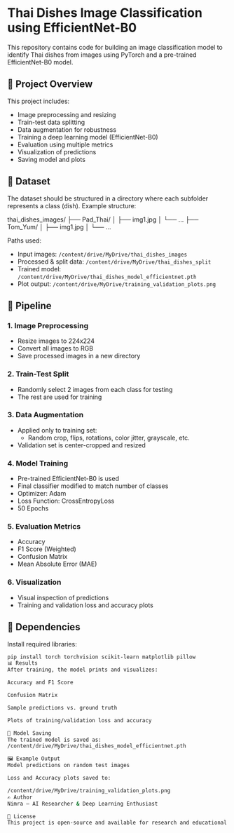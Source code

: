 # Thai Dishes Image Classification using EfficientNet-B0

This repository contains code for building an image classification model to identify Thai dishes from images using PyTorch and a pre-trained EfficientNet-B0 model.

## 🥘 Project Overview

This project includes:
- Image preprocessing and resizing
- Train-test data splitting
- Data augmentation for robustness
- Training a deep learning model (EfficientNet-B0)
- Evaluation using multiple metrics
- Visualization of predictions
- Saving model and plots

## 📁 Dataset

The dataset should be structured in a directory where each subfolder represents a class (dish). Example structure:

thai_dishes_images/ ├── Pad_Thai/ │ ├── img1.jpg │ └── ... ├── Tom_Yum/ │ ├── img1.jpg │ └── ...


Paths used:
- Input images: `/content/drive/MyDrive/thai_dishes_images`
- Processed & split data: `/content/drive/MyDrive/thai_dishes_split`
- Trained model: `/content/drive/MyDrive/thai_dishes_model_efficientnet.pth`
- Plot output: `/content/drive/MyDrive/training_validation_plots.png`

## 🚀 Pipeline

### 1. Image Preprocessing
- Resize images to 224x224
- Convert all images to RGB
- Save processed images in a new directory

### 2. Train-Test Split
- Randomly select 2 images from each class for testing
- The rest are used for training

### 3. Data Augmentation
- Applied only to training set:
  - Random crop, flips, rotations, color jitter, grayscale, etc.
- Validation set is center-cropped and resized

### 4. Model Training
- Pre-trained EfficientNet-B0 is used
- Final classifier modified to match number of classes
- Optimizer: Adam
- Loss Function: CrossEntropyLoss
- 50 Epochs

### 5. Evaluation Metrics
- Accuracy
- F1 Score (Weighted)
- Confusion Matrix
- Mean Absolute Error (MAE)

### 6. Visualization
- Visual inspection of predictions
- Training and validation loss and accuracy plots

## 🧠 Dependencies

Install required libraries:
```bash
pip install torch torchvision scikit-learn matplotlib pillow
📊 Results
After training, the model prints and visualizes:

Accuracy and F1 Score

Confusion Matrix

Sample predictions vs. ground truth

Plots of training/validation loss and accuracy

💾 Model Saving
The trained model is saved as:
/content/drive/MyDrive/thai_dishes_model_efficientnet.pth

🖼️ Example Output
Model predictions on random test images

Loss and Accuracy plots saved to:

/content/drive/MyDrive/training_validation_plots.png
✍️ Author
Nimra – AI Researcher & Deep Learning Enthusiast

📜 License
This project is open-source and available for research and educational purposes.
